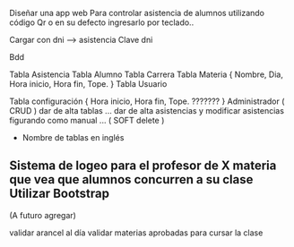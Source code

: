 Diseñar una app web
Para controlar asistencia de alumnos utilizando código Qr o en su defecto ingresarlo por teclado..

Cargar con dni --> asistencia 
Clave dni
 

Bdd

Tabla Asistencia
Tabla Alumno
Tabla Carrera
Tabla Materia 
{
    Nombre, Dia, Hora inicio, Hora fin, Tope.
}
Tabla Usuario

Tabla configuración
{
    Hora inicio, Hora fin, Tope. ???????
}
Administrador  ( CRUD ) dar de alta tablas ... dar de alta asistencias y modificar asistencias figurando como manual ... 
( SOFT delete ) 

- Nombre de tablas en inglés

Sistema de logeo para el profesor de X materia que vea que alumnos concurren a su clase
Utilizar Bootstrap
------------------------------------------------------------------------------------------------
(A futuro agregar)

validar arancel al día
validar materias aprobadas para cursar la clase


